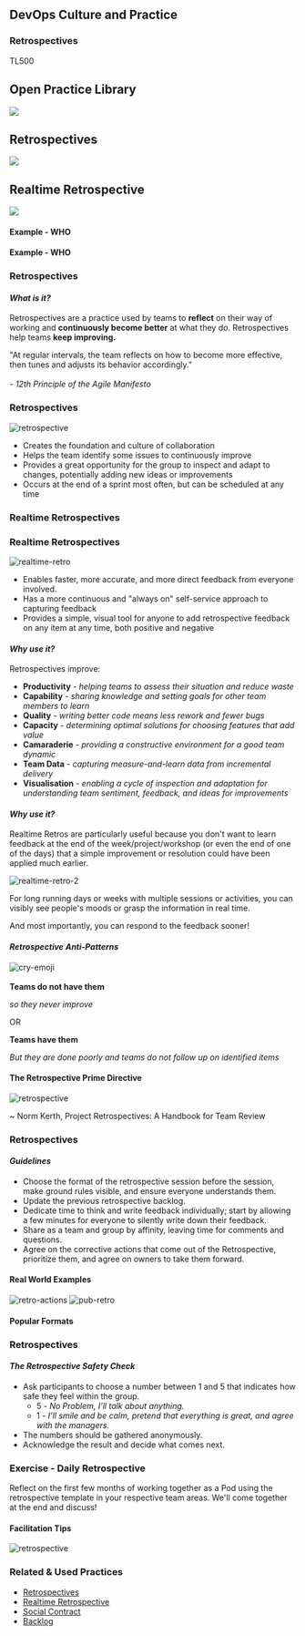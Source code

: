 <!-- .slide: data-background-image="images/RH_NewBrand_Background.png"  -->
## DevOps Culture and Practice <!-- {.element: class="course-title"} -->
### Retrospectives <!-- {.element: class="title-color"} -->
TL500 <!-- {.element: class="title-color"} -->



<!-- .slide: data-background-size="stretch" data-background-image="images/opl-logo.png", class="white-style" -->
<div class="r-stack">
<div class="fragment fade-out" data-fragment-index="0" >
  <h2>Open Practice Library</h2>
  <img src="images/opl-complete.png">
</div>
<div class="fragment current-visible" data-fragment-index="0" >
  <h2>Retrospectives</h2>
  <a target="_blank" href="https://openpracticelibrary.com/practice/retrospectives/">
  <img src="images/opl-delivery.png">
  </a>
</div>
<div class="fragment current-visible" data-fragment-index="1" >
  <h2>Realtime Retrospective</h2>
  <a target="_blank" href="https://openpracticelibrary.com/practice/realtime-retrospective/">
  <img src="images/opl-foundation.png">
  </a>
</div>
</div>



#### Example - WHO<!-- .element: class="title-bottom-left" -->
<!-- .slide: data-background-size="contain" data-background-image="images/retrospectives/example-who.png", class="white-style" -->



#### Example - WHO<!-- .element: class="title-bottom-left" -->
<!-- .slide: data-background-size="contain" data-background-image="images/retrospectives/example-who-2.png", class="white-style" -->



### Retrospectives



#### _What is it?_

Retrospectives are a practice used by teams to **reflect** on their way of working and **continuously become better** at what they do. Retrospectives help teams **keep improving.**

"At regular intervals, the team reflects on how to become more effective, then tunes and adjusts its behavior accordingly." <!--{.element: style="font-size: smaller; font-weight: 100;"} -->
</br></br>
_- 12th Principle of the Agile Manifesto_



### Retrospectives
![retrospective](images/retrospectives/retrospective.jpg) <!-- {.element: class="inline-image"} -->
</br>
* Creates the foundation and culture of collaboration
* Helps the team identify some issues to continuously improve
* Provides a great opportunity for the group to inspect and adapt to changes, potentially adding new ideas or improvements
* Occurs at the end of a sprint most often, but can be scheduled at any time



### Realtime Retrospectives



### Realtime Retrospectives
![realtime-retro](images/retrospectives/realtime-retro.jpg)<!-- {.element: class="inline-image"} -->
* Enables faster, more accurate, and more direct feedback from everyone involved.
* Has a more continuous and "always on" self-service approach to capturing feedback
* Provides a simple, visual tool for anyone to add retrospective feedback on any item at any time, both positive and negative




#### _Why use it?_
Retrospectives improve:
- **Productivity** - _helping teams to assess their situation and reduce waste_
- **Capability** - _sharing knowledge and setting goals for other team members to learn_
- **Quality** - _writing better code means less rework and fewer bugs_
- **Capacity** - _determining optimal solutions for choosing features that add value_
- **Camaraderie** - _providing a constructive environment for a good team dynamic_
- **Team Data** - _capturing measure-and-learn data from incremental delivery_
- **Visualisation** - _enabling a cycle of inspection and adaptation for understanding team sentiment, feedback, and ideas for improvements_



#### _Why use it?_
Realtime Retros are particularly useful because you don't want to learn feedback at the end of the week/project/workshop (or even the end of one of the days) that a simple improvement or resolution could have been applied much earlier.<!--{.element: style="font-size: smaller; font-weight: 100;"} -->

![realtime-retro-2](images/retrospectives/realtime-retro-2.jpg)<!-- {.element: class="" style="border:none; box-shadow:none; max-width:40%;" } -->

For long running days or weeks with multiple sessions or activities, you can visibly see people's moods or grasp the information in real time.<!--{.element: style="font-size: smaller; font-weight: 100;"} -->

And most importantly, you can respond to the feedback sooner!



#### _Retrospective Anti-Patterns_
![cry-emoji](images/retrospectives/cry-emoji.png) <!-- {.element: class="inline-image"} -->
</br></br>
**Teams do not have them**

_so they never improve_

OR  

**Teams have them**

_But they are done poorly and teams do not follow up on identified items_



#### The Retrospective Prime Directive

![retrospective](images/retrospectives/retro-primedirective.png) <!-- {.element: class="image-no-shadow image-full-width"} -->

~ Norm Kerth, Project Retrospectives: A Handbook for Team Review 



### Retrospectives
#### _Guidelines_
* Choose the format of the retrospective session before the session, make ground rules visible, and ensure everyone understands them.
* Update the previous retrospective backlog.
* Dedicate time to think and write feedback individually; start by allowing a few minutes for everyone to silently write down their feedback.
* Share as a team and group by affinity, leaving time for comments and questions.
* Agree on the corrective actions that come out of the Retrospective, prioritize them, and agree on owners to take them forward.




#### Real World Examples

![retro-actions](images/retrospectives/retro-actions.png)<!-- {.element: class="" style="border:none; box-shadow:none; height:300px; float:right;"} -->
![pub-retro](images/retrospectives/pub-retro.png)<!-- {.element: class="" style="border:none; box-shadow:none; height:300px; float:left;"} -->



#### Popular Formats <!-- .element: class="text-center" -->
<!-- .slide: data-background-size="contain" data-background-image="images/retrospectives/popular-formats.png", class="white-style" -->




### Retrospectives
#### _The Retrospective Safety Check_

- Ask participants to choose a number between 1 and 5 that indicates how safe they feel within the group.
  - 5 - *No Problem, I’ll talk about anything.*
  - 1 - *I’ll smile and be calm, pretend that everything is great, and agree with the managers.*
- The numbers should be gathered anonymously.
- Acknowledge the result and decide what comes next.




### Exercise - Daily Retrospective
Reflect on the first few months of working together as a Pod using the retrospective template in your respective team areas. We'll come together at the end and discuss!



#### Facilitation Tips
![retrospective](images/retrospectives/retro-tips.png) <!-- {.element: class="image-no-shadow image-full-width"} -->
<!-- * End with an high note
* Focus discussions on what you are able to change
* Create an environment of psychological safety, only the team is part of the retro
* Don't record the session in a virtual environment
* Play some music in the background
* Mix up the format
* Experiment with the location  like pub-retro, urban golf, meeting at a nice café and having a retro-breakfast
* Rotate the facilitator around the team -->




<!-- .slide: data-background-image="images/book-background.jpeg", class="black-style"  data-background-opacity="0.3" -->
### Related & Used Practices
* [Retrospectives](https://openpracticelibrary.com/practice/retrospectives/)
* [Realtime Retrospective](https://openpracticelibrary.com/practice/realtime-retrospective/)
* [Social Contract](https://openpracticelibrary.com/practice/social-contract)
* [Backlog](https://openpracticelibrary.com/practice/)
